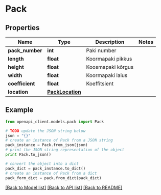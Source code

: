 # Pack


## Properties
Name | Type | Description | Notes
------------ | ------------- | ------------- | -------------
**pack_number** | **int** | Paki number | 
**length** | **float** | Koormapaki pikkus | 
**height** | **float** | Koosmapaki kõrgus | 
**width** | **float** | Koormapaki laius | 
**coefficient** | **float** | Koeffitsient | 
**location** | [**PackLocation**](PackLocation.md) |  | 

## Example

```python
from openapi_client.models.pack import Pack

# TODO update the JSON string below
json = "{}"
# create an instance of Pack from a JSON string
pack_instance = Pack.from_json(json)
# print the JSON string representation of the object
print Pack.to_json()

# convert the object into a dict
pack_dict = pack_instance.to_dict()
# create an instance of Pack from a dict
pack_form_dict = pack.from_dict(pack_dict)
```
[[Back to Model list]](../README.md#documentation-for-models) [[Back to API list]](../README.md#documentation-for-api-endpoints) [[Back to README]](../README.md)


